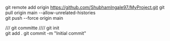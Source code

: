 

git remote add origin https://github.com/ShubhamIngale97/MyProject.git
git pull origin main --allow-unrelated-histories   
git push --force origin main  

/// git committe ////
 git init  
 git add . 
 git commit -m "Initial commit"  